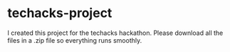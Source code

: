 # techacks-project
I created this project for the techacks hackathon. Please download all the files in a .zip file so everything runs smoothly.
